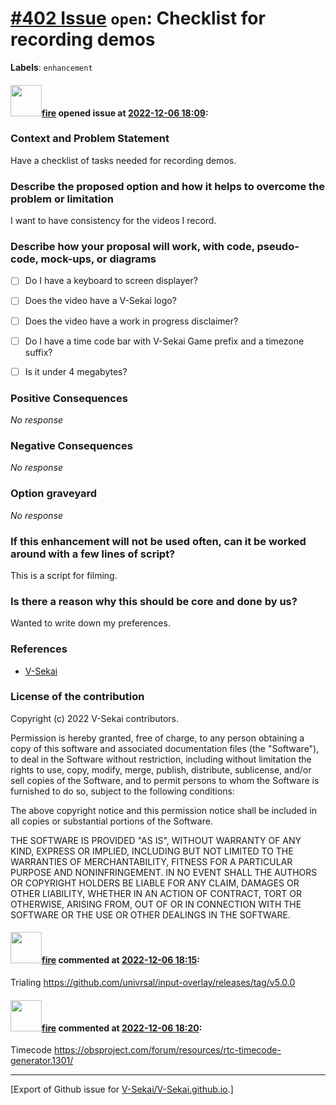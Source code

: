 # [\#402 Issue](https://github.com/V-Sekai/V-Sekai.github.io/issues/402) `open`: Checklist for recording demos
**Labels**: `enhancement`


#### <img src="https://avatars.githubusercontent.com/u/32321?u=c2e06a3d2b49a467aa907e54aa259516440267cc&v=4" width="50">[fire](https://github.com/fire) opened issue at [2022-12-06 18:09](https://github.com/V-Sekai/V-Sekai.github.io/issues/402):

### Context and Problem Statement

Have a checklist of tasks needed for recording demos.

### Describe the proposed option and how it helps to overcome the problem or limitation

I want to have consistency for the videos I record.

### Describe how your proposal will work, with code, pseudo-code, mock-ups, or diagrams

- [ ] Do I have a keyboard to screen displayer?
- [ ] Does the video have a V-Sekai logo?
- [ ] Does the video have a work in progress disclaimer?
- [ ] Do I have a time code bar with V-Sekai Game prefix and a timezone suffix?
- [ ] Is it under 4 megabytes?


### Positive Consequences

_No response_

### Negative Consequences

_No response_

### Option graveyard

_No response_

### If this enhancement will not be used often, can it be worked around with a few lines of script?

This is a script for filming.

### Is there a reason why this should be core and done by us?

Wanted to write down my preferences.

### References

- [V-Sekai](https://v-sekai.org/)


### License of the contribution

Copyright (c) 2022 V-Sekai contributors.

Permission is hereby granted, free of charge, to any person obtaining a copy of this software and associated documentation files (the "Software"), to deal in the Software without restriction, including without limitation the rights to use, copy, modify, merge, publish, distribute, sublicense, and/or sell copies of the Software, and to permit persons to whom the Software is furnished to do so, subject to the following conditions:

The above copyright notice and this permission notice shall be included in all copies or substantial portions of the Software.

THE SOFTWARE IS PROVIDED "AS IS", WITHOUT WARRANTY OF ANY KIND, EXPRESS OR IMPLIED, INCLUDING BUT NOT LIMITED TO THE WARRANTIES OF MERCHANTABILITY, FITNESS FOR A PARTICULAR PURPOSE AND NONINFRINGEMENT. IN NO EVENT SHALL THE AUTHORS OR COPYRIGHT HOLDERS BE LIABLE FOR ANY CLAIM, DAMAGES OR OTHER LIABILITY, WHETHER IN AN ACTION OF CONTRACT, TORT OR OTHERWISE, ARISING FROM, OUT OF OR IN CONNECTION WITH THE SOFTWARE OR THE USE OR OTHER DEALINGS IN THE SOFTWARE.


#### <img src="https://avatars.githubusercontent.com/u/32321?u=c2e06a3d2b49a467aa907e54aa259516440267cc&v=4" width="50">[fire](https://github.com/fire) commented at [2022-12-06 18:15](https://github.com/V-Sekai/V-Sekai.github.io/issues/402#issuecomment-1339783385):

Trialing https://github.com/univrsal/input-overlay/releases/tag/v5.0.0

#### <img src="https://avatars.githubusercontent.com/u/32321?u=c2e06a3d2b49a467aa907e54aa259516440267cc&v=4" width="50">[fire](https://github.com/fire) commented at [2022-12-06 18:20](https://github.com/V-Sekai/V-Sekai.github.io/issues/402#issuecomment-1339789827):

Timecode https://obsproject.com/forum/resources/rtc-timecode-generator.1301/


-------------------------------------------------------------------------------



[Export of Github issue for [V-Sekai/V-Sekai.github.io](https://github.com/V-Sekai/V-Sekai.github.io).]
